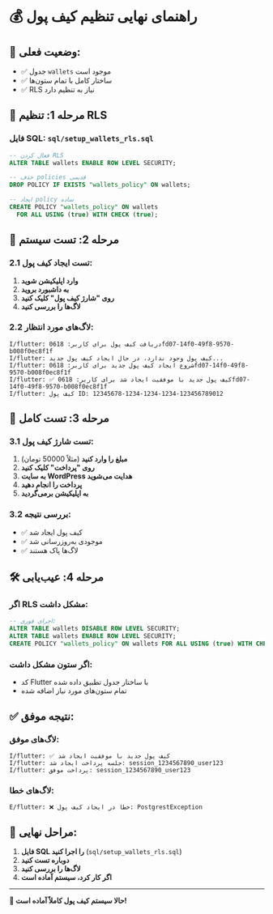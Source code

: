 # 💰 راهنمای نهایی تنظیم کیف پول

## 🎯 **وضعیت فعلی:**
- ✅ جدول `wallets` موجود است
- ✅ ساختار کامل با تمام ستون‌ها
- ✅ RLS نیاز به تنظیم دارد

## 🔧 **مرحله 1: تنظیم RLS**

### **فایل SQL:** `sql/setup_wallets_rls.sql`

```sql
-- فعال کردن RLS
ALTER TABLE wallets ENABLE ROW LEVEL SECURITY;

-- حذف policies قدیمی
DROP POLICY IF EXISTS "wallets_policy" ON wallets;

-- ایجاد policy ساده
CREATE POLICY "wallets_policy" ON wallets
  FOR ALL USING (true) WITH CHECK (true);
```

## 🚀 **مرحله 2: تست سیستم**

### **2.1 تست ایجاد کیف پول:**
1. **وارد اپلیکیشن شوید**
2. **به داشبورد بروید**
3. **روی "شارژ کیف پول" کلیک کنید**
4. **لاگ‌ها را بررسی کنید**

### **2.2 لاگ‌های مورد انتظار:**
```
I/flutter: دریافت کیف پول برای کاربر: 0618fd07-14f0-49f8-9570-b008f0ec8f1f
I/flutter: کیف پول وجود ندارد، در حال ایجاد کیف پول جدید...
I/flutter: شروع ایجاد کیف پول جدید برای کاربر: 0618fd07-14f0-49f8-9570-b008f0ec8f1f
I/flutter: ✅ کیف پول جدید با موفقیت ایجاد شد برای کاربر: 0618fd07-14f0-49f8-9570-b008f0ec8f1f
I/flutter: کیف پول ID: 12345678-1234-1234-1234-123456789012
```

## 📱 **مرحله 3: تست کامل**

### **3.1 تست شارژ کیف پول:**
1. **مبلغ را وارد کنید** (مثلاً 50000 تومان)
2. **روی "پرداخت" کلیک کنید**
3. **به سایت WordPress هدایت می‌شوید**
4. **پرداخت را انجام دهید**
5. **به اپلیکیشن برمی‌گردید**

### **3.2 بررسی نتیجه:**
- ✅ کیف پول ایجاد شد
- ✅ موجودی به‌روزرسانی شد
- ✅ لاگ‌ها پاک هستند

## 🛠️ **مرحله 4: عیب‌یابی**

### **اگر RLS مشکل داشت:**
```sql
-- اجرای فوری:
ALTER TABLE wallets DISABLE ROW LEVEL SECURITY;
ALTER TABLE wallets ENABLE ROW LEVEL SECURITY;
CREATE POLICY "wallets_policy" ON wallets FOR ALL USING (true) WITH CHECK (true);
```

### **اگر ستون مشکل داشت:**
- کد Flutter با ساختار جدول تطبیق داده شده
- تمام ستون‌های مورد نیاز اضافه شده

## ✅ **نتیجه موفق:**

### **لاگ‌های موفق:**
```
I/flutter: ✅ کیف پول جدید با موفقیت ایجاد شد
I/flutter: جلسه پرداخت ایجاد شد: session_1234567890_user123
I/flutter: پرداخت موفق: session_1234567890_user123
```

### **لاگ‌های خطا:**
```
E/flutter: ❌ خطا در ایجاد کیف پول: PostgrestException
```

## 🎯 **مراحل نهایی:**

1. **فایل SQL را اجرا کنید** (`sql/setup_wallets_rls.sql`)
2. **دوباره تست کنید**
3. **لاگ‌ها را بررسی کنید**
4. **اگر کار کرد، سیستم آماده است**

---

**🎉 حالا سیستم کیف پول کاملاً آماده است!**
